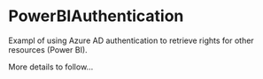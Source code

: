 # PowerBIAuthentication

Exampl of using Azure AD authentication to retrieve rights for other resources (Power BI).

More details to follow...
